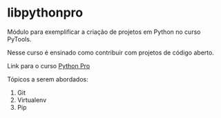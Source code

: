 # libpythonpro
Módulo para exemplificar a criação de projetos em Python no curso PyTools.

Nesse curso é ensinado como contribuir com projetos de código aberto.

Link para o curso [Python Pro](https://pythonpro.com.br/)

Tópicos a serem abordados:
1. Git
2. Virtualenv
3. Pip